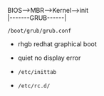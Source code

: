 BIOS-->MBR-->Kernel-->init  
	   |-------GRUB------|   

`/boot/grub/grub.conf`  
- rhgb	redhat graphical boot  
- quiet	no display error  

- `/etc/inittab`  
- `/etc/rc.d/`  
